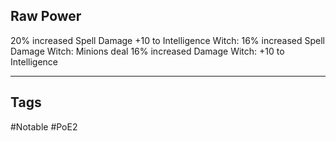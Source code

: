 ## Raw Power
20% increased Spell Damage
+10 to Intelligence
Witch: 16% increased Spell Damage
Witch: Minions deal 16% increased Damage
Witch: +10 to Intelligence

---
## Tags
#Notable
#PoE2
